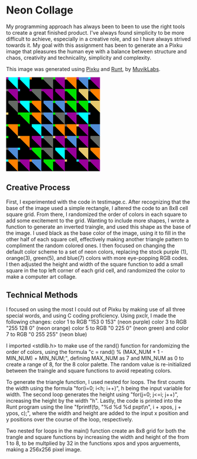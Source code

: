 # Neon Collage

My programming approach has always been to been to use the right tools to create a great finished product. I've always found simplicity to be more difficult to achieve, especially in a creative role, and so I have always strived towards it. My goal with this assignment has been to generate an a Pixku image that pleasures the human eye with a balance between structure and chaos, creativity and technicality, simplicity and complexity.

This image was generated using [Pixku](https://github.com/MuvikLabs/Pixku) and [Runt](https://github.com/MuvikLabs/runt), by [MuvikLabs](https://github.com/MuvikLabs).


![alt text](https://github.com/imABEING/Neon_Collage/blob/master/out.png)


## Creative Process
First, I experimented with the code in testimage.c. After recognizing that the base of the image used a simple rectangle, I altered the code to an 8x8 cell square grid. From there, I randomized the order of colors in each square to add some excitement to the grid. Wanting to include more shapes, I wrote a function to generate an inverted traingle, and used this shape as the base of the image. I used black as the base color of the image, using it to fill in the other half of each square cell, effectively making another triangle pattern to compliment the random colored ones. I then focused on changing the default color scheme to a set of neon colors, replacing the stock purple (1), orange(3), green(5), and blue(7) colors with more eye-popping RGB codes. I then adjusted the height and width of the square function to add a small square in the top left corner of each grid cell, and randomized the color to make a computer art collage.



## Technical Methods
I focused on using the most I could out of Pixku by making use of all three special words, and using C coding proficiency. Using pxclr, I made the following changes:
color 1 to RGB "153 0 153" (neon purple)
color 3 to RGB "255 128 0" (neon orange)
color 5 to RGB "0 225 0" (neon green)
and color 7 to RGB "0 255 255" (neon blue)

I imported <stdlib.h> to make use of the rand() function for randomizing the order of colors, using the formula "c  = rand() % (MAX_NUM + 1 - MIN_NUM) + MIN_NUM;", defining MAX_NUM as 7 and MIN_NUM as 0 to create a range of 8, for the 8 color palette. The random value is re-initialized between the traingle and square functions to avoid repeating colors. 

To generate the triangle function, I used nested for loops. The first counts the width using the formula "for(i=0; i<h; i++)", h being the input variable for width. The second loop generates the height using "for(j=0; j<=i; j++)", increasing the height by the width "h". Lastly, the code is printed into the Runt program using the line "fprintf(fp, "%d %d %d pxpt\n", i + xpos, j + ypos, c);", where the width and height are added to the input x position and y positions over the course of the loop, respectively.

Two nested for loops in the main() function create an 8x8 grid for both the trangle and square functions by increasing the width and height of the from 1 to 8, to be multplied by 32 in the functions xpos and ypos arguements, making a 256x256 pixel image.

